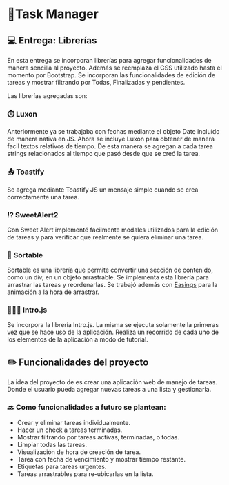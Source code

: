 # 📝Task Manager 

## 💻 Entrega: Librerías

En esta entrega se incorporan librerías para agregar funcionalidades de manera sencilla al proyecto. Además se reemplaza el CSS utilizado hasta el momento por Bootstrap. 
Se incorporan las funcionalidades de edición de tareas y mostrar filtrando por Todas, Finalizadas y pendientes.

Las librerías agregadas son:

### ⏱️ Luxon

Anteriormente ya se trabajaba con fechas mediante el objeto Date incluído de manera nativa en JS. Ahora se incluye Luxon para obtener de manera facil textos relativos de tiempo. De esta manera se agregan a cada tarea strings relacionados al tiempo que pasó desde que se creó la tarea.

### 📤 Toastify 

Se agrega mediante Toastify JS un mensaje simple cuando se crea correctamente una tarea.

### ⁉️ SweetAlert2

Con Sweet Alert implementé facilmente modales utilizados para la edición de tareas y para verificar que realmente se quiera eliminar una tarea.

### 🔀 Sortable

Sortable es una librería que permite convertir una sección de contenido, como un div, en un objeto arrastrable. Se implementa esta librería para arrastrar las tareas y reordenarlas. Se trabajó además con [Easings](https://easings.net/) para la animación a la hora de arrastrar.
### 🧑🏻‍🏫 Intro.js

Se incorpora la librería Intro.js. La misma se ejecuta solamente la primeras vez que se hace uso de la aplicación. Realiza un recorrido de cada uno de los elementos de la aplicación a modo de tutorial.

## ✏️ Funcionalidades del proyecto

La idea del proyecto de es crear una aplicación web de manejo de tareas. Donde el usuario pueda agregar nuevas tareas a una lista y gestionarla.

### 🔜 Como funcionalidades a futuro se plantean:

* Crear y eliminar tareas individualmente.
* Hacer un check a tareas terminadas.
* Mostrar filtrando por tareas activas, terminadas, o todas.
* Limpiar todas las tareas.
* Visualización de hora de creación de tarea.
* Tarea con fecha de vencimiento y mostrar tiempo restante.
* Etiquetas para tareas urgentes.
* Tareas arrastrables para re-ubicarlas en la lista.